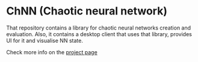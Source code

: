 # ChNN (Chaotic neural network)

That repository contains a library for chaotic neural networks creation and evaluation. Also, it contains a desktop
client that uses that library, provides UI for it and visualise NN state.

Check more info on the [project page](https://dimitree54.github.io/ChNN/)
